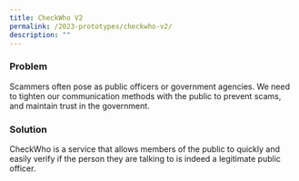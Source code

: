 ```yaml
---
title: CheckWho V2
permalink: /2023-prototypes/checkwho-v2/
description: ""
---
```



### Problem
Scammers often pose as public officers or government agencies. We need to tighten our communication methods with the public to prevent scams, and maintain trust in the government.

### Solution
CheckWho is a service that allows members of the public to quickly and easily verify if the person they are talking to is indeed a legitimate public officer.